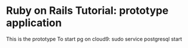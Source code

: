 # Ruby on Rails Tutorial: prototype application

This is the prototype
To start pg on cloud9: sudo service postgresql start